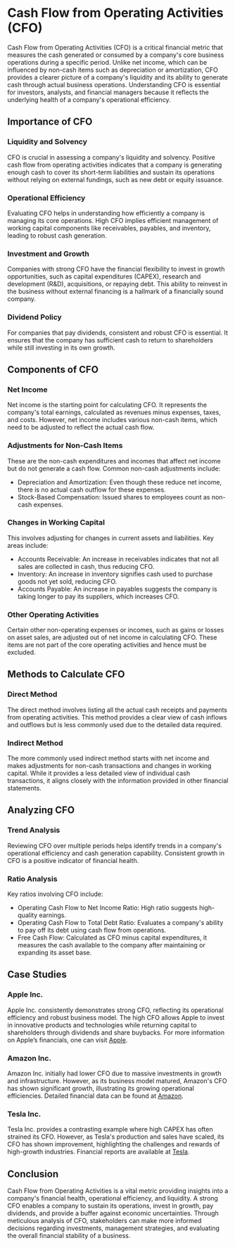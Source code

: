 # Cash Flow from Operating Activities (CFO)

Cash Flow from Operating Activities (CFO) is a critical financial metric that measures the cash generated or consumed by a company's core business operations during a specific period. Unlike net income, which can be influenced by non-cash items such as depreciation or amortization, CFO provides a clearer picture of a company's liquidity and its ability to generate cash through actual business operations. Understanding CFO is essential for investors, analysts, and financial managers because it reflects the underlying health of a company's operational efficiency.

## Importance of CFO

### Liquidity and Solvency
CFO is crucial in assessing a company's liquidity and solvency. Positive cash flow from operating activities indicates that a company is generating enough cash to cover its short-term liabilities and sustain its operations without relying on external fundings, such as new debt or equity issuance.

### Operational Efficiency
Evaluating CFO helps in understanding how efficiently a company is managing its core operations. High CFO implies efficient management of working capital components like receivables, payables, and inventory, leading to robust cash generation.

### Investment and Growth
Companies with strong CFO have the financial flexibility to invest in growth opportunities, such as capital expenditures (CAPEX), research and development (R&D), acquisitions, or repaying debt. This ability to reinvest in the business without external financing is a hallmark of a financially sound company.

### Dividend Policy
For companies that pay dividends, consistent and robust CFO is essential. It ensures that the company has sufficient cash to return to shareholders while still investing in its own growth. 

## Components of CFO

### Net Income
Net income is the starting point for calculating CFO. It represents the company's total earnings, calculated as revenues minus expenses, taxes, and costs. However, net income includes various non-cash items, which need to be adjusted to reflect the actual cash flow.

### Adjustments for Non-Cash Items
These are the non-cash expenditures and incomes that affect net income but do not generate a cash flow. Common non-cash adjustments include:
- Depreciation and Amortization: Even though these reduce net income, there is no actual cash outflow for these expenses.
- Stock-Based Compensation: Issued shares to employees count as non-cash expenses.

### Changes in Working Capital
This involves adjusting for changes in current assets and liabilities. Key areas include:
- Accounts Receivable: An increase in receivables indicates that not all sales are collected in cash, thus reducing CFO.
- Inventory: An increase in inventory signifies cash used to purchase goods not yet sold, reducing CFO.
- Accounts Payable: An increase in payables suggests the company is taking longer to pay its suppliers, which increases CFO.

### Other Operating Activities
Certain other non-operating expenses or incomes, such as gains or losses on asset sales, are adjusted out of net income in calculating CFO. These items are not part of the core operating activities and hence must be excluded.

## Methods to Calculate CFO

### Direct Method
The direct method involves listing all the actual cash receipts and payments from operating activities. This method provides a clear view of cash inflows and outflows but is less commonly used due to the detailed data required.

### Indirect Method
The more commonly used indirect method starts with net income and makes adjustments for non-cash transactions and changes in working capital. While it provides a less detailed view of individual cash transactions, it aligns closely with the information provided in other financial statements.

## Analyzing CFO

### Trend Analysis
Reviewing CFO over multiple periods helps identify trends in a company's operational efficiency and cash generation capability. Consistent growth in CFO is a positive indicator of financial health.

### Ratio Analysis
Key ratios involving CFO include:
- Operating Cash Flow to Net Income Ratio: High ratio suggests high-quality earnings.
- Operating Cash Flow to Total Debt Ratio: Evaluates a company's ability to pay off its debt using cash flow from operations.
- Free Cash Flow: Calculated as CFO minus capital expenditures, it measures the cash available to the company after maintaining or expanding its asset base.

## Case Studies

### Apple Inc.
Apple Inc. consistently demonstrates strong CFO, reflecting its operational efficiency and robust business model. The high CFO allows Apple to invest in innovative products and technologies while returning capital to shareholders through dividends and share buybacks. For more information on Apple’s financials, one can visit [Apple](https://investor.apple.com/investor-relations/default.aspx).

### Amazon Inc.
Amazon Inc. initially had lower CFO due to massive investments in growth and infrastructure. However, as its business model matured, Amazon's CFO has shown significant growth, illustrating its growing operational efficiencies. Detailed financial data can be found at [Amazon](https://ir.aboutamazon.com/annual-reports-proxies-and-shareholder-letters/default.aspx).

### Tesla Inc.
Tesla Inc. provides a contrasting example where high CAPEX has often strained its CFO. However, as Tesla's production and sales have scaled, its CFO has shown improvement, highlighting the challenges and rewards of high-growth industries. Financial reports are available at [Tesla](https://ir.tesla.com/).

## Conclusion

Cash Flow from Operating Activities is a vital metric providing insights into a company's financial health, operational efficiency, and liquidity. A strong CFO enables a company to sustain its operations, invest in growth, pay dividends, and provide a buffer against economic uncertainties. Through meticulous analysis of CFO, stakeholders can make more informed decisions regarding investments, management strategies, and evaluating the overall financial stability of a business.